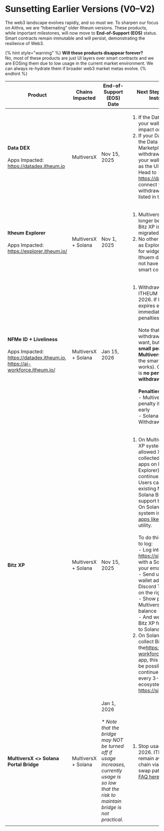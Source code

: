 # Sunsetting Earlier Versions (V0–V2)

The web3 landscape evolves rapidly, and so must we. To sharpen our focus on Aithra, we are “hibernating” older Itheum versions. These products, while important milestones, will now move to **End-of-Support (EOS)** status. Smart contracts remain immutable and will persist, demonstrating the resilience of Web3.

{% hint style="warning" %}
**Will these products disappear forever?**\
No, most of these products are just UI layers over smart contracts and we are EOSing them due to low usage in the current market environment. We can always re-hydrate them if broader web3 market metas evolve.
{% endhint %}

<table data-full-width="true"><thead><tr><th width="162.09375">Product</th><th width="180.3359375">Chains Impacted</th><th width="234.83203125"> End-of-Support (EOS) Date</th><th width="424.25390625">Next Steps / Migration Instructions</th><th>Need help?</th></tr></thead><tbody><tr><td><strong>Data DEX</strong><br><br>Apps Impacted:<br><a href="https://datadex.itheum.io/">https://datadex.itheum.io</a></td><td>MultiversX</td><td>Nov 15, 2025</td><td><ol><li>If the Data NFTs are in your wallet, then no impact or action needed</li><li>If your Data NFTs are in the Data DEX Marketplace, then withdraw all Data NFTs to your wallet before EOS as the UI will be disabled. Head to <a href="https://datadex.itheum.io/">https://datadex.itheum.io</a>, connect your wallet and withdraw Data NFTs listed in the Marketplace</li></ol></td><td>Need help? Create a <a href="https://discord.com/channels/869901313616527360/1249704473287200911">support ticket on our Discord here </a></td></tr><tr><td><strong>Itheum Explorer</strong><br><br>Apps Impacted:<br><a href="https://explorer.itheum.io/">https://explorer.itheum.io/</a></td><td>MultiversX + Solana</td><td>Nov 1, 2025</td><td><ol><li>MultiversX Bitz XP will no longer be available, But Bitz XP is being also migrated (see below)</li><li>No other impact to users as Explorer was just a UI for widgets powered by Ithuem data and it does not have any custody or smart contracts</li></ol></td><td>Need help? Create a <a href="https://discord.com/channels/869901313616527360/1249704473287200911">support ticket on our Discord here </a></td></tr><tr><td><strong>NFMe ID + Liveliness</strong> <br><br>Apps Impacted:<br><a href="https://datadex.itheum.io/">https://datadex.itheum.io</a>, <a href="https://ai-workforce.itheum.io/">https://ai-workforce.itheum.io/</a></td><td>MultiversX + Solana</td><td>Jan 15, 2026</td><td><ol><li>Withdraw all staked ITHEUM before Jan 15 2026. If Liveliness expires earlier, withdraw immediately to avoid penalties.<br><br>Note that you can withdraw earlier if you want, but there MAY be a <strong>small penalty on MultiversX</strong> (due to how the smart contract works). On Solana, there is <strong>no penalty to withdraw early.</strong><br><br><strong>Penalties:</strong><br>- MultiversX: 0.01% penalty if you withdraw early<br>- Solana: 0% penalty. Withdraw anytime.</li></ol></td><td>Need help? Create a <a href="https://discord.com/channels/869901313616527360/1249704473287200911">support ticket on our Discord here </a></td></tr><tr><td><strong>Bitz XP</strong></td><td>MultiversX + Solana</td><td>Nov 15, 2025</td><td><ol><li>On MultiversX, the Bitz XP system (which allowed XP to be collected via usage of apps on Itheum Explorer), will no longer continue. BUT, users can Users can migrate their existing MultiversX XP to Solana Bitz XP via a support ticket in Discord. On Solana, the XP system is used inside <a href="building-the-ecosystem-consumer-apps-and-distribution.md">apps like Sigma Music</a> so utility. <br><br>To do this, you will need to log:<br>- Log into <a href="https://sigmamusic.fm/">https://sigmamusic.fm</a> with a Solana Wallet or your email<br>- Send us your Solana wallet address via a Discord Ticket (see link on the right)<br>- Show proof of your MultiversX Wallet and XP balance<br>- And we will migrate the Bitz XP from MultiversX to Solana<br></li><li>On Solana, You could collect Bitz XP via the<a href="https://ai-workforce.itheum.io/">https://ai-workforce.itheum.io/</a> app, this will no longer be possile. BUT you can continue to collect X every 3-6 hours on ecosystem apps like <a href="https://sigmamusic.fm/">https://sigmamusic.fm</a></li></ol></td><td>Need help? Create a <a href="https://discord.com/channels/869901313616527360/1249704473287200911">support ticket on our Discord here </a></td></tr><tr><td><strong>MultiversX &#x3C;> Solana Portal Bridge</strong></td><td>MultiversX + Solana</td><td>Jan 1, 2026<br><br><em>* Note that the bridge may NOT be turned off if usage increases, currently usage is so low that the risk to maintain bridge is not practical.</em> </td><td><ol><li>Stop usage by Jan 1 2026. ITHEUM will remain available cross-chain via CEXs and other swap paths. <a href="https://app.gitbook.com/o/2fiQeifXYph3ME67uwaV/s/h9wXlhLSLzKImKMlPhGN/~/changes/600/getting-started/itheum-aithra-community-faq#id-3.-if-the-bridge-between-multiversx-and-solana-is-shutting-down-how-can-people-move-their-usditheum">Read this FAQ here for more info</a></li></ol></td><td>Need help? Create a <a href="https://discord.com/channels/869901313616527360/1249704473287200911">support ticket on our Discord here </a></td></tr><tr><td></td><td></td><td></td><td></td><td></td></tr></tbody></table>
